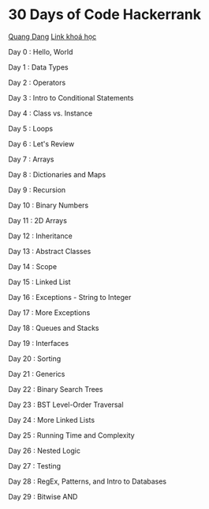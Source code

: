 # 30 Days of Code Hackerrank
[Quang Dang](https://www.hackerrank.com/tranquangdang21)
[Link khoá học](https://www.hackerrank.com/domains/tutorials/30-days-of-code)

Day 0 : Hello, World

Day 1 : Data Types

Day 2 : Operators

Day 3 : Intro to Conditional Statements

Day 4 : Class vs. Instance

Day 5 : Loops

Day 6 : Let's Review

Day 7 : Arrays

Day 8 : Dictionaries and Maps

Day 9 : Recursion

Day 10 : Binary Numbers

Day 11 : 2D Arrays

Day 12 : Inheritance

Day 13 : Abstract Classes

Day 14 : Scope

Day 15 : Linked List

Day 16 : Exceptions - String to Integer

Day 17 : More Exceptions

Day 18 : Queues and Stacks

Day 19 : Interfaces

Day 20 : Sorting

Day 21 : Generics

Day 22 : Binary Search Trees

Day 23 : BST Level-Order Traversal

Day 24 : More Linked Lists

Day 25 : Running Time and Complexity

Day 26 : Nested Logic

Day 27 : Testing

Day 28 : RegEx, Patterns, and Intro to Databases

Day 29 : Bitwise AND
